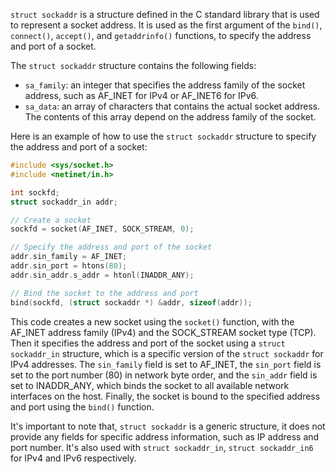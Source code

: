 `struct sockaddr` is a structure defined in the C standard library that is used to represent a socket address. It is used as the first argument of the `bind()`, `connect()`, `accept()`, and `getaddrinfo()` functions, to specify the address and port of a socket.

The `struct sockaddr` structure contains the following fields:

-   `sa_family`: an integer that specifies the address family of the socket address, such as AF_INET for IPv4 or AF_INET6 for IPv6.
-   `sa_data`: an array of characters that contains the actual socket address. The contents of this array depend on the address family of the socket.

Here is an example of how to use the `struct sockaddr` structure to specify the address and port of a socket:
```C
#include <sys/socket.h>
#include <netinet/in.h>

int sockfd;
struct sockaddr_in addr;

// Create a socket
sockfd = socket(AF_INET, SOCK_STREAM, 0);

// Specify the address and port of the socket
addr.sin_family = AF_INET;
addr.sin_port = htons(80);
addr.sin_addr.s_addr = htonl(INADDR_ANY);

// Bind the socket to the address and port
bind(sockfd, (struct sockaddr *) &addr, sizeof(addr));
```
This code creates a new socket using the `socket()` function, with the AF_INET address family (IPv4) and the SOCK_STREAM socket type (TCP). Then it specifies the address and port of the socket using a `struct sockaddr_in` structure, which is a specific version of the `struct sockaddr` for IPv4 addresses. The `sin_family` field is set to AF_INET, the `sin_port` field is set to the port number (80) in network byte order, and the `sin_addr` field is set to INADDR_ANY, which binds the socket to all available network interfaces on the host. Finally, the socket is bound to the specified address and port using the `bind()` function.

It's important to note that, `struct sockaddr` is a generic structure, it does not provide any fields for specific address information, such as IP address and port number. It's also used with `struct sockaddr_in`, `struct sockaddr_in6` for IPv4 and IPv6 respectively.